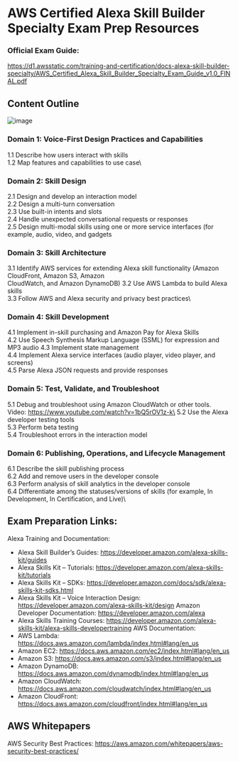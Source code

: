 # AWS Certified Alexa Skill Builder Specialty Exam Prep Resources 


### Official Exam Guide:  
https://d1.awsstatic.com/training-and-certification/docs-alexa-skill-builder-specialty/AWS_Certified_Alexa_Skill_Builder_Specialty_Exam_Guide_v1.0_FINAL.pdf

## Content Outline
![image](https://user-images.githubusercontent.com/22568316/50652125-71f38e00-0f53-11e9-8931-2126eeb0c220.png)

### Domain 1: Voice-First Design Practices and Capabilities
1.1 Describe how users interact with skills\
1.2 Map features and capabilities to use case\
### Domain 2: Skill Design
2.1 Design and develop an interaction model\
2.2 Design a multi-turn conversation\
2.3 Use built-in intents and slots\
2.4 Handle unexpected conversational requests or responses\
2.5 Design multi-modal skills using one or more service interfaces (for example, audio, video, and gadgets
### Domain 3: Skill Architecture
3.1 Identify AWS services for extending Alexa skill functionality (Amazon CloudFront, Amazon S3, Amazon\
CloudWatch, and Amazon DynamoDB)
3.2 Use AWS Lambda to build Alexa skills\
3.3 Follow AWS and Alexa security and privacy best practices\
### Domain 4: Skill Development
4.1 Implement in-skill purchasing and Amazon Pay for Alexa Skills\
4.2 Use Speech Synthesis Markup Language (SSML) for expression and MP3 audio
4.3 Implement state management\
4.4 Implement Alexa service interfaces (audio player, video player, and screens)\
4.5 Parse Alexa JSON requests and provide responses
### Domain 5: Test, Validate, and Troubleshoot
5.1 Debug and troubleshoot using Amazon CloudWatch or other tools.  Video: https://www.youtube.com/watch?v=1bQ5rOV1z-k\
5.2 Use the Alexa developer testing tools\
5.3 Perform beta testing\
5.4 Troubleshoot errors in the interaction model
### Domain 6: Publishing, Operations, and Lifecycle Management
6.1 Describe the skill publishing process\
6.2 Add and remove users in the developer console\
6.3 Perform analysis of skill analytics in the developer console\
6.4 Differentiate among the statuses/versions of skills (for example, In Development, In Certification, and Live)\


## Exam Preparation Links:

Alexa Training and Documentation:
- Alexa Skill Builder’s Guides: https://developer.amazon.com/alexa-skills-kit/guides
- Alexa Skills Kit – Tutorials: https://developer.amazon.com/alexa-skills-kit/tutorials
- Alexa Skills Kit – SDKs: https://developer.amazon.com/docs/sdk/alexa-skills-kit-sdks.html
- Alexa Skills Kit – Voice Interaction Design: https://developer.amazon.com/alexa-skills-kit/design
Amazon Developer Documentation: https://developer.amazon.com/alexa
 - Alexa Skills Training Courses: https://developer.amazon.com/alexa-skills-kit/alexa-skills-developertraining
AWS Documentation:
- AWS Lambda: https://docs.aws.amazon.com/lambda/index.html#lang/en_us
- Amazon EC2: https://docs.aws.amazon.com/ec2/index.html#lang/en_us
- Amazon S3: https://docs.aws.amazon.com/s3/index.html#lang/en_us
- Amazon DynamoDB: https://docs.aws.amazon.com/dynamodb/index.html#lang/en_us 
- Amazon CloudWatch: https://docs.aws.amazon.com/cloudwatch/index.html#lang/en_us
- Amazon CloudFront: https://docs.aws.amazon.com/cloudfront/index.html#lang/en_us
## AWS Whitepapers 
AWS Security Best Practices: https://aws.amazon.com/whitepapers/aws-security-best-practices/

